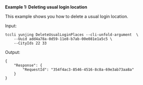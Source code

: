 **Example 1: Deleting usual login location**

This example shows you how to delete a usual login location.

Input: 

```
tccli yunjing DeleteUsualLoginPlaces --cli-unfold-argument  \
    --Uuid add4a78a-0d59-11e8-b7ab-00e081e1a5c5 \
    --CityIds 22 33
```

Output: 
```
{
    "Response": {
        "RequestId": "354f4ac3-8546-4516-8c8a-69e3ab73aa8a"
    }
}
```

